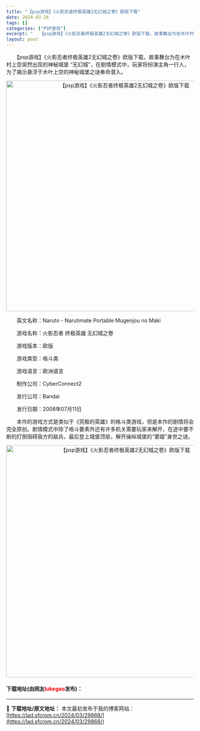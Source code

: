 ```yaml
---
title: "【psp游戏】《火影忍者终极英雄2无幻城之卷》欧版下载"
date: 2024-03-26
tags: []
categories: ["PSP游戏"]
excerpt: "　　【psp游戏】《火影忍者终极英雄2无幻城之卷》欧版下载，故事舞台为在木叶村上空突然出现的神秘城堡 &ldquo;无幻城&rdquo;，在剧情模式中，玩家将扮演主角一行人，为了揭示悬浮于木叶上空的神秘城堡之谜奉命潜入。 　　英文名称：Naruto - Narutimate Portable Mug&hellip;"
layout: post
---
```


 <p>　　【psp游戏】《火影忍者终极英雄2无幻城之卷》欧版下载，故事舞台为在木叶村上空突然出现的神秘城堡 &ldquo;无幻城&rdquo;，在剧情模式中，玩家将扮演主角一行人，为了揭示悬浮于木叶上空的神秘城堡之谜奉命潜入。</p> <p align="center"><img align="" border="0" src="https://lad.sfcrom.cn/wp-content/uploads/2024/03/20240325_66020335688fb.png" width="620" alt="【psp游戏】《火影忍者终极英雄2无幻城之卷》欧版下载" /></p> <p>　　英文名称：Naruto - Narutimate Portable Mugenjou no Maki</p> <p>　　游戏名称：火影忍者 终极英雄 无幻城之卷</p> <p>　　游戏版本：欧版</p> <p>　　游戏类型：格斗类</p> <p>　　游戏语言：欧洲语言</p> <p>　　制作公司：CyberConnect2</p> <p>　　发行公司：Bandai</p> <p>　　发行日期：2008年07月11日</p> <p>　　本作的游戏方式是类似于《究极的英雄》的格斗类游戏，但是本作的剧情将会完全原创。剧情模式中除了格斗要素外还有许多机关需要玩家来解开，在途中要不断的打倒阻碍我方的敌兵，最后登上城堡顶层，解开操纵城堡的&ldquo;雾姬&rdquo;身世之谜。</p> <p align="center"><img align="" border="0" src="https://lad.sfcrom.cn/wp-content/uploads/2024/03/20240325_66020336da0cb.png" width="624" alt="【psp游戏】《火影忍者终极英雄2无幻城之卷》欧版下载" /></p> <p><h4>下载地址(由网友<font color="red">lukegao</font>发布)：</h4></p> 

---
📖 **下载地址/原文地址：** 本文最初发布于我的博客网站：[https://lad.sfcrom.cn/2024/03/29868/](https://lad.sfcrom.cn/2024/03/29868/)
